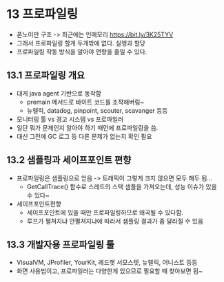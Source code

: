 # 13 프로파일링
- 폰노이만 구조 -> 최근에는 인메모리 https://bit.ly/3K25TYV
- 그래서 프로파일링 할게 두개밖에 없다. 실행과 할당
- 프로파일링 작동 방식을 알아야 편향을 줄일 수 있다.

## 13.1 프로파일링 개요
- 대게 java agent 기반으로 동작함
    - premain 메서드로 바이트 코드를 조작해버림~
    - 뉴렐릭, datadog, pinpoint, scouter, scavanger 등등
- 모니터링 툴 vs 경고 시스템 vs 프로파일러
- 일단 뭐가 문제인지 알아야 하기 때먼에 프로파일링을 씀.
- 대신 그전에 GC 로그 등 다른 문제가 없는지 확인 필요

## 13.2 샘플링과 세이프포인트 편향
- 프로파일링은 샘플링으로 얻음 -> 트래픽이 그렇게 크지 않으면 모두 해두 됨...
    - GetCallTrace() 함수로 스레드의 스택 샘플을 가져오는데, 성능 이슈가 있을 수 있다~
- 세이프포인트편향
    - 세이프포인트에 있을 때만 프로파일링하므로 왜곡될 수 있다함.
    - 루프가 펼쳐지냐 안펼져지냐에 따라서 샘플링 결과가 좀 달라질 수 있음

## 13.3 개발자용 프로파일링 툴
- VisualVM, JProfiler, YourKit, 레드햇 서모스텟, 뉴렐릭, 어니스트 등등
- 화면 사용법이고, 프로파일러는 다양한게 있으므로 필요할 때 찾아보면 됨~



